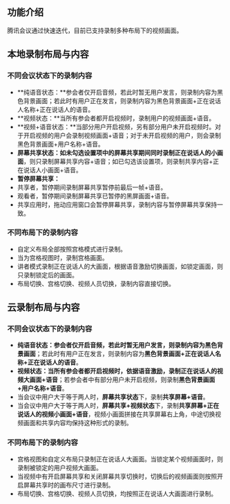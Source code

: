 
## 功能介绍
腾讯会议通过快速迭代，目前已支持录制多种布局下的视频画面。


## 本地录制布局与内容

### 不同会议状态下的录制内容
- **纯语音状态：**参会者仅开启音频，若此时暂无用户发言，则录制内容为黑色背景画面；若此时有用户正在发言，则录制内容为黑色背景画面+正在说话人名称+正在说话人的语音。
- **视频状态：**当所有参会者都开启视频时，录制用户的视频画面+语音。
- **视频+语音状态：**当部分用户开启视频，另有部分用户未开启视频时。对于开启视频的用户会录制视频画面+语音；对于未开启视频的用户，则会录制黑色背景画面+用户名称+语音。
- **屏幕共享状态：**如未勾选设置项中的**屏幕共享期间同时录制正在说话人的小画面**，则只录制屏幕共享内容+语音；如已勾选该设置项，则录制共享内容+正在说话人小画面+语音。
- **暂停屏幕共享：**
 - 共享者，暂停期间录制屏幕共享暂停前最后一帧+语音。
 - 观看者，暂停期间录制屏幕共享已暂停的黑屏画面+语音。
 - 共享应用时，拖动应用窗口会暂停屏幕共享，录制内容与暂停屏幕共享保持一致。

### 不同布局下的录制内容
- 自定义布局全部按照宫格模式进行录制。
- 当为宫格视图时，录制宫格画面。
- 讲者模式录制正在说话人的大画面，根据语音激励切换画面，如锁定画面，则只录制锁定后的画面。
- 布局切换、宫格切换、视频人员切换，录制内容直接切换。

## 云录制布局与内容
### 不同会议状态下的录制内容
- **纯语音状态：**参会者仅开启音频，若此时暂无用户发言，则录制内容为**黑色背景画面**；若此时有用户正在发言，则录制内容为**黑色背景画面+正在说话人名称+正在说话人的语音**。
- **视频状态：**当所有参会者都开启视频时，依据语音激励，录制正在说话人的**视频大画面+语音**；若参会者中有部分用户未开启视频，则录制**黑色背景画面+用户名称+语音**。
- 当会议中用户大于等于两人时，**屏幕共享状态**下，录制**共享屏幕+语音**。
- 当会议中用户大于等于两人时，**屏幕共享+视频状态**下，录制**共享屏幕+正在说话人的视频小画面+语音**，视频小画面拼接在共享屏幕右上角，中途切换视频画面和共享内容均保持这种形式的录制。

### 不同布局下的录制内容
- 宫格视图和自定义布局只录制正在说话人大画面。当锁定某个视频画面时，则录制被锁定的用户视频大画面。
- 当视频中有开启屏幕共享和关闭屏幕共享切换时，切换后的视频画面则按照开启屏幕共享时的画布尺寸进行录制。
- 布局切换、宫格切换、视频人员切换，均按照正在说话人大画面进行录制。
